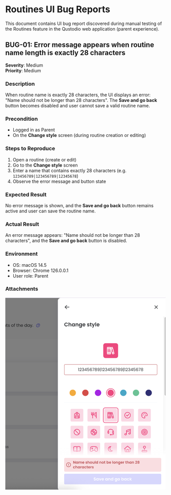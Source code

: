 # Routines UI Bug Reports
This document contains UI bug report discovered during manual testing 
of the Routines feature in the Qustodio web application (parent experience). 

## BUG-01: Error message appears when routine name length is exactly 28 characters

**Severity**: Medium  
**Priority**: Medium

### Description
When routine name is exactly 28 characters, the UI displays an error: "Name should not be longer than 28 characters".
The **Save and go back** button becomes disabled and user cannot save a valid routine name.

### Precondition
- Logged in as Parent
- On the **Change style** screen (during routine creation or editing)

### Steps to Reproduce
1. Open a routine (create or edit)
2. Go to the **Change style** screen
3. Enter a name that contains exactly 28 characters (e.g. `123456789|123456789|12345678`)
4. Observe the error message and button state

### Expected Result
No error message is shown, and the **Save and go back** button remains active and user can save the routine name.

### Actual Result
An error message appears: "Name should not be longer than 28 characters", 
and the **Save and go back** button is disabled.

### Environment
- OS: macOS 14.5
- Browser: Chrome 126.0.0.1
- User role: Parent

### Attachments
![Screenshot of the issue](bug-001-name-28-chars-error-message.png)